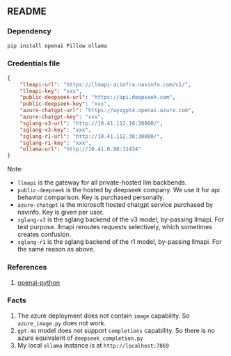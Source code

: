 ## README

### Dependency
```sh
pip install openai Pillow ollama
```

### Credentials file
```json
{
    "llmapi-url": "https://llmapi-aiinfra.navinfo.com/v1/",
    "llmapi-key": "xxx",
    "public-deepseek-url": "https://api.deepseek.com",
    "public-deepseek-key": "xxx",
    "azure-chatgpt-url": "https://wyzgpt4.openai.azure.com",
    "azure-chatgpt-key": "xxx",
    "sglang-v3-url": "http://10.41.112.18:30000/",
    "sglang-v3-key": "xxx",
    "sglang-r1-url": "http://10.41.112.38:30000/",
    "sglang-r1-key": "xxx",
    "ollama-url": "http://10.41.0.98:11434"
}
```
Note:  
* `llmapi` is the gateway for all private-hosted llm backbends. 
* `public-deepseek` is the hosted by deepseek company. We use it for api behavior comparison. Key is purchased personally.
* `azure-chatgpt` is the microsoft hosted chatgpt service purchased by navinfo. Key is given per user.
* `sglang-v3` is the sglang backend of the v3 model, by-passing llmapi. For test purpose. llmapi reroutes requests selectively, which sometimes creates confusion.
* `sglang-r1` is the sglang backend of the r1 model, by-passing llmapi. For the same reason as above.



### References
1. [openai-python](https://github.com/openai/openai-python)

### Facts
1. The azure deployment does not contain `image` capability. So `azure_image.py` does not work.
2. `gpt-4o` model does not support `completions` capability. So there is no azure equivalent of `deepseek_completion.py`
3. My local `ollama` instance is at `http://localhost:7869`